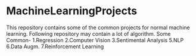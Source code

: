 # MachineLearningProjects
This repository contains some of the common projects for normal machine learning.
Following repository may contain a lot of algorithm.
Some Common-
1.Regression
2.Computer Vision
3.Sentimental Analysis
5.NLP
6.Data Augm.
7.Reinforcement Learning
